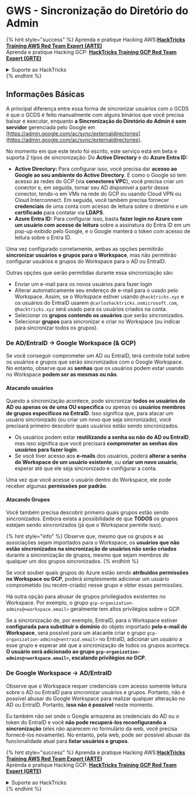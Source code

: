 # GWS - Sincronização do Diretório do Admin

{% hint style="success" %}
Aprenda e pratique Hacking AWS:<img src="../../../.gitbook/assets/image (1) (1) (1).png" alt="" data-size="line">[**HackTricks Training AWS Red Team Expert (ARTE)**](https://training.hacktricks.xyz/courses/arte)<img src="../../../.gitbook/assets/image (1) (1) (1).png" alt="" data-size="line">\
Aprenda e pratique Hacking GCP: <img src="../../../.gitbook/assets/image (2).png" alt="" data-size="line">[**HackTricks Training GCP Red Team Expert (GRTE)**<img src="../../../.gitbook/assets/image (2).png" alt="" data-size="line">](https://training.hacktricks.xyz/courses/grte)

<details>

<summary>Suporte ao HackTricks</summary>

* Confira os [**planos de assinatura**](https://github.com/sponsors/carlospolop)!
* **Junte-se ao** 💬 [**grupo do Discord**](https://discord.gg/hRep4RUj7f) ou ao [**grupo do telegram**](https://t.me/peass) ou **siga**-nos no **Twitter** 🐦 [**@hacktricks\_live**](https://twitter.com/hacktricks_live)**.**
* **Compartilhe truques de hacking enviando PRs para os repositórios do** [**HackTricks**](https://github.com/carlospolop/hacktricks) e [**HackTricks Cloud**](https://github.com/carlospolop/hacktricks-cloud).

</details>
{% endhint %}

## Informações Básicas

A principal diferença entre essa forma de sincronizar usuários com o GCDS é que o GCDS é feito manualmente com alguns binários que você precisa baixar e executar, enquanto **a Sincronização do Diretório do Admin é sem servidor** gerenciada pelo Google em [https://admin.google.com/ac/sync/externaldirectories](https://admin.google.com/ac/sync/externaldirectories).

No momento em que este texto foi escrito, este serviço está em beta e suporta 2 tipos de sincronização: Do **Active Directory** e do **Azure Entra ID:**

* **Active Directory:** Para configurar isso, você precisa dar **acesso ao Google ao seu ambiente do Active Directory**. E como o Google só tem acesso às redes do GCP (via **conectores VPC**), você precisa criar um conector e, em seguida, tornar seu AD disponível a partir desse conector, tendo-o em VMs na rede do GCP ou usando Cloud VPN ou Cloud Interconnect. Em seguida, você também precisa fornecer **credenciais** de uma conta com acesso de leitura sobre o diretório e um **certificado** para contatar via **LDAPS**.
* **Azure Entra ID:** Para configurar isso, basta **fazer login no Azure com um usuário com acesso de leitura** sobre a assinatura do Entra ID em um pop-up exibido pelo Google, e o Google manterá o token com acesso de leitura sobre o Entra ID.

Uma vez configurado corretamente, ambas as opções permitirão **sincronizar usuários e grupos para o Workspace**, mas não permitirão configurar usuários e grupos do Workspace para o AD ou EntraID.

Outras opções que serão permitidas durante essa sincronização são:

* Enviar um e-mail para os novos usuários para fazer login
* Alterar automaticamente seu endereço de e-mail para o usado pelo Workspace. Assim, se o Workspace estiver usando `@hacktricks.xyz` e os usuários do EntraID usarem `@carloshacktricks.onmicrosoft.com`, `@hacktricks.xyz` será usado para os usuários criados na conta.
* Selecionar os **grupos contendo os usuários** que serão sincronizados.
* Selecionar **grupos** para sincronizar e criar no Workspace (ou indicar para sincronizar todos os grupos).

### De AD/EntraID -> Google Workspace (& GCP)

Se você conseguir comprometer um AD ou EntraID, terá controle total sobre os usuários e grupos que serão sincronizados com o Google Workspace.\
No entanto, observe que as **senhas** que os usuários podem estar usando no Workspace **podem ser as mesmas ou não**.

#### Atacando usuários

Quando a sincronização acontece, pode sincronizar **todos os usuários do AD ou apenas os de uma OU específica** ou apenas os **usuários membros de grupos específicos no EntraID**. Isso significa que, para atacar um usuário sincronizado (ou criar um novo que seja sincronizado), você precisará primeiro descobrir quais usuários estão sendo sincronizados.

* Os usuários podem estar **reutilizando a senha ou não do AD ou EntraID**, mas isso significa que você precisará **comprometer as senhas dos usuários para fazer login**.
* Se você tiver acesso aos **e-mails** dos usuários, poderá **alterar a senha do Workspace de um usuário existente**, ou **criar um novo usuário**, esperar até que ele seja sincronizado e configurar a conta.

Uma vez que você acesse o usuário dentro do Workspace, ele pode receber algumas **permissões por padrão**.

#### Atacando Grupos

Você também precisa descobrir primeiro quais grupos estão sendo sincronizados. Embora exista a possibilidade de que **TODOS** os grupos estejam sendo sincronizados (já que o Workspace permite isso).

{% hint style="info" %}
Observe que, mesmo que os grupos e as associações sejam importados para o Workspace, os **usuários que não estão sincronizados na sincronização de usuários não serão criados** durante a sincronização de grupos, mesmo que sejam membros de qualquer um dos grupos sincronizados.
{% endhint %}

Se você souber quais grupos do Azure estão sendo **atribuídos permissões no Workspace ou GCP**, poderá simplesmente adicionar um usuário comprometido (ou recém-criado) nesse grupo e obter essas permissões.

Há outra opção para abusar de grupos privilegiados existentes no Workspace. Por exemplo, o grupo `gcp-organization-admins@<workspace.email>` geralmente tem altos privilégios sobre o GCP.

Se a sincronização de, por exemplo, EntraID, para o Workspace estiver **configurada para substituir o domínio** do objeto importado **pelo e-mail do Workspace**, será possível para um atacante criar o grupo `gcp-organization-admins@<entraid.email>` no EntraID, adicionar um usuário a esse grupo e esperar até que a sincronização de todos os grupos aconteça.\
**O usuário será adicionado ao grupo `gcp-organization-admins@<workspace.email>`, escalando privilégios no GCP.**

### De Google Workspace -> AD/EntraID

Observe que o Workspace requer credenciais com acesso somente leitura sobre o AD ou EntraID para sincronizar usuários e grupos. Portanto, não é possível abusar do Google Workspace para realizar qualquer alteração no AD ou EntraID. Portanto, **isso não é possível** neste momento.

Eu também não sei onde o Google armazena as credenciais do AD ou o token do EntraID e você **não pode recuperá-los reconfigurando a sincronização** (eles não aparecem no formulário da web, você precisa fornecê-los novamente). No entanto, pela web, pode ser possível abusar da funcionalidade atual para **listar usuários e grupos**.

{% hint style="success" %}
Aprenda e pratique Hacking AWS:<img src="../../../.gitbook/assets/image (1) (1) (1).png" alt="" data-size="line">[**HackTricks Training AWS Red Team Expert (ARTE)**](https://training.hacktricks.xyz/courses/arte)<img src="../../../.gitbook/assets/image (1) (1) (1).png" alt="" data-size="line">\
Aprenda e pratique Hacking GCP: <img src="../../../.gitbook/assets/image (2).png" alt="" data-size="line">[**HackTricks Training GCP Red Team Expert (GRTE)**<img src="../../../.gitbook/assets/image (2).png" alt="" data-size="line">](https://training.hacktricks.xyz/courses/grte)

<details>

<summary>Suporte ao HackTricks</summary>

* Confira os [**planos de assinatura**](https://github.com/sponsors/carlospolop)!
* **Junte-se ao** 💬 [**grupo do Discord**](https://discord.gg/hRep4RUj7f) ou ao [**grupo do telegram**](https://t.me/peass) ou **siga**-nos no **Twitter** 🐦 [**@hacktricks\_live**](https://twitter.com/hacktricks_live)**.**
* **Compartilhe truques de hacking enviando PRs para os repositórios do** [**HackTricks**](https://github.com/carlospolop/hacktricks) e [**HackTricks Cloud**](https://github.com/carlospolop/hacktricks-cloud).

</details>
{% endhint %}
